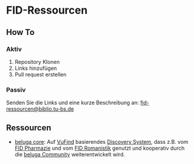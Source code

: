 # FID-Ressourcen
## How To
### Aktiv
1. Repository Klonen
2. Links hinzufügen
3. Pull request erstellen
### Passiv
Senden Sie die Links und eine kurze Beschreibung an: [fid-ressourcen@biblio.tu-bs.de](fid-ressourcen@biblio.tu-bs.de)
## Ressourcen
- [beluga core](https://github.com/beluga-core/core): Auf [VuFind](https://vufind.org) basierendes [Discovery System](https://de.wikipedia.org/wiki/Discovery-System), dass z.B. vom [FID Pharmazie](https://www.pubpharm.de) und vom [FID Romanistik](https://www.fid-romanistik.de) genutzt und kooperativ durch die [beluga Community](https://www.beluga-core.de/) weiterentwickelt wird.
